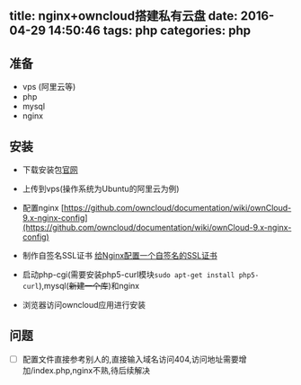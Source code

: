 title: nginx+owncloud搭建私有云盘
date: 2016-04-29 14:50:46
tags: php
categories: php
---

## 准备

- vps (阿里云等)
- php
- mysql
- nginx

## 安装

- 下载安装包[官网](https://owncloud.org/)

- 上传到vps(操作系统为Ubuntu的阿里云为例)

- 配置nginx [https://github.com/owncloud/documentation/wiki/ownCloud-9.x-nginx-config](https://github.com/owncloud/documentation/wiki/ownCloud-9.x-nginx-config)

- 制作自签名SSL证书 [给Nginx配置一个自签名的SSL证书](http://www.liaoxuefeng.com/article/0014189023237367e8d42829de24b6eaf893ca47df4fb5e000)

- 启动php-cgi(需要安装php5-curl模块`sudo apt-get install php5-curl`),mysql(~~新建一个库~~)和nginx

- 浏览器访问owncloud应用进行安装

## 问题

- [ ] 配置文件直接参考别人的,直接输入域名访问404,访问地址需要增加/index.php,nginx不熟,待后续解决


